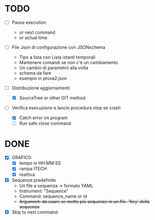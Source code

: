 # TODO

* [ ] Pause execution:
  * or next command
  * or actual time

* [ ] File Json di configurazione con JSONschema
  * Tipo a lista con Lista istanti temporali
  * Mantenere comandi se non c'è un cambiamento
  * Un cambio di parametro alla volta
  * schema da fare
  * esempio in prova2.json

* [ ] Distribuzione aggiornamenti
  * [X] SourceTree or other GIT method

* [ ] Verifica esecuzione e lancio procedura stop se crash
  * [X] Catch error on program
  * [ ] Run safe close command

# DONE
* [X] GRAFICO
  * [X] tempo in HH:MM:SS
  * [X] rampa ITECH
  * [X] reattiva
* [X] Sequenze predefinite
  * Un file a sequenza -> formato YAML
  * Instrument: "Sequence"
  * Command: sequence_name or id
  * ~~Argument: da usare se metto più sequenze in un file. 'Key' della sequenza~~
* [X] Skip to next command